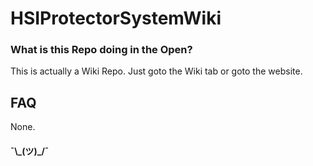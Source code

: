 # HSIProtectorSystemWiki

### What is this Repo doing in the Open?
This is actually a Wiki Repo. Just goto the Wiki tab or goto the website.

## FAQ
None.
#### ¯\\\_(ツ)_/¯
